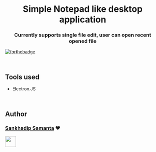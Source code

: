 <h1 align="center" >Simple Notepad like desktop application</h1>
<h3 align="center">Currently supports single file edit, user can open recent opened file</h3>

[![forthebadge](https://forthebadge.com/images/badges/uses-js.svg)](http://forthebadge.com)

<br>


## Tools used
* Electron.JS

<br>

## Author

### [Sankhadip Samanta](https://github.com/dev-sankhadip) ❤

[<img src="https://image.flaticon.com/icons/svg/185/185964.svg" width="35" padding="10">](https://www.linkedin.com/in/sankhadip-samanta-7bb891180)